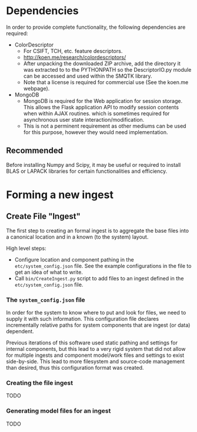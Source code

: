# Dependencies
In order to provide complete functionality, the following dependencies are required:

* ColorDescriptor
  * For CSIFT, TCH, etc. feature descriptors.
  * http://koen.me/research/colordescriptors/
  * After unpacking the downloaded ZIP archive, add the directory it was
    extracted to to the PYTHONPATH so the DescriptorIO.py module can be
    accessed and used within the SMQTK library.
  * Note that a license is required for commercial use (See the koen.me
    webpage).
* MongoDB
  * MongoDB is required for the Web application for session storage. This
    allows the Flask application API to modify session contents when within
    AJAX routines. which is sometimes required for asynchronous user state
    interaction/modification.
  * This is not a perminent requirement as other mediums can be used for this
    purpose, however they would need implementation.

## Recommended
Before installing Numpy and Scipy, it may be useful or required to install
BLAS or LAPACK libraries for certain functionalities and efficiency.

# Forming a new ingest

## Create File "Ingest"
The first step to creating an formal ingest is to aggregate the base files into
a canonical location and in a known (to the system) layout.

High level steps:
* Configure location and component pathing in the ``etc/system_config.json``
  file. See the example configurations in the file to get an idea of what to
  write.
* Call ``bin/CreateIngest.py`` script to add files to an ingest defined in the
  ``etc/system_config.json`` file.

### The ``system_config.json`` file
In order for the system to know where to put and look for files, we need to
supply it with such information. This configuration file declares incrementally
relative paths for system components that are ingest (or data) dependent.

Previous iterations of this software used static pathing and settings for
internal components, but this lead to a very rigid system that did not allow
for multiple ingests and component model/work files and settings to exist
side-by-side. This lead to more filesystem and source-code management than
desired, thus this configuration format was created.

### Creating the file ingest
TODO

### Generating model files for an ingest
TODO
